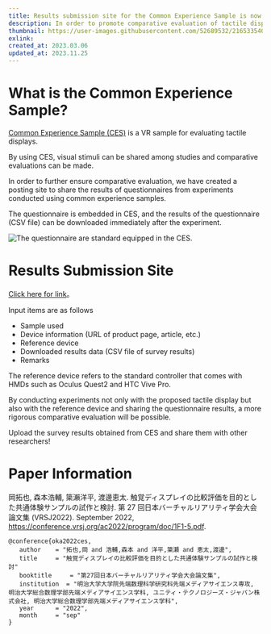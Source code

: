 ```yaml
---
title: Results submission site for the Common Experience Sample is now open!
description: In order to promote comparative evaluation of tactile displays among studies, we have created a posting site to share the results of experiments conducted using common experience samples.
thumbnail: https://user-images.githubusercontent.com/52689532/216533540-69085258-2064-412b-9c33-898a634e4bb2.png
exlink:
created_at: 2023.03.06
updated_at: 2023.11.25
---
```


# What is the Common Experience Sample?

[Common Experience Sample (CES)](https://github.com/open-video-game-library/CommonExperienceSample) is a VR sample for evaluating tactile displays.

By using CES, visual stimuli can be shared among studies and comparative evaluations can be made.

In order to further ensure comparative evaluation, we have created a posting site to share the results of questionnaires from experiments conducted using common experience samples.

The questionnaire is embedded in CES, and the results of the questionnaire (CSV file) can be downloaded immediately after the experiment.

<img alt="The questionnaire are standard equipped in the CES." src="https://user-images.githubusercontent.com/52689532/223012824-b51a1035-efdb-48c4-8d27-c498eefc4b55.png">

# Results Submission Site

[Click here for link](https://open-video-game-library.github.io/CommonExperienceSampleResults/)。

Input items are as follows

- Sample used
- Device information (URL of product page, article, etc.)
- Reference device
- Downloaded results data (CSV file of survey results)
- Remarks

The reference device refers to the standard controller that comes with HMDs such as Oculus Quest2 and HTC Vive Pro.

By conducting experiments not only with the proposed tactile display but also with the reference device and sharing the questionnaire results, a more rigorous comparative evaluation will be possible.

Upload the survey results obtained from CES and share them with other researchers!

# Paper Information

岡拓也, 森本浩輔, 簗瀨洋平, 渡邊恵太. 触覚ディスプレイの比較評価を目的とした共通体験サンプルの試作と検討. 第 27 回日本バーチャルリアリティ学会大会論文集 (VRSJ2022). September 2022, https://conference.vrsj.org/ac2022/program/doc/1F1-5.pdf.

```bibtex{}[bibtex]
@conference{oka2022ces,
   author	 = "拓也,岡 and 浩輔,森本 and 洋平,簗瀬 and 恵太,渡邊",
   title	 = "触覚ディスプレイの比較評価を目的とした共通体験サンプルの試作と検討"
   booktitle	 = "第27回日本バーチャルリアリティ学会大会論文集",
   institution	= "明治大学大学院先端数理科学研究科先端メディアサイエンス専攻, 明治大学総合数理学部先端メディアサイエンス学科, ユニティ・テクノロジーズ・ジャパン株式会社, 明治大学総合数理学部先端メディアサイエンス学科",
   year		 = "2022",
   month	 = "sep"
}
```

<!-- ---
title: 共通体験サンプルのリザルト投稿サイトを公開しました
description: 触覚ディスプレイの研究間での比較評価促進のため、共通体験サンプルを用いておこなった実験結果を共有できる投稿サイトを作成しました。
thumbnail: https://user-images.githubusercontent.com/52689532/216533540-69085258-2064-412b-9c33-898a634e4bb2.png
exlink:
created_at: 2023.03.06
updated_at:
---

# 共通体験サンプルとは？

[共通体験サンプル（CES: Common Experience Sample）](https://github.com/open-video-game-library/CommonExperienceSample)は、触覚ディスプレイの評価のための VR サンプルです。

CES を利用することで、研究間で視覚刺激が共通となり、比較評価が可能になります。

さらに比較評価を確かなものにするため、共通体験サンプルを用いておこなった実験のアンケート結果を共有できる投稿サイトを作成しました。

アンケートは CES に組み込まれており、実験後すぐにアンケート結果（CSV ファイル）をダウンロードすることができます。

<img alt="The questionnaire are standard equipped in the CES." src="https://user-images.githubusercontent.com/52689532/223012824-b51a1035-efdb-48c4-8d27-c498eefc4b55.png">

# リザルト投稿サイト

[リンクはこちら](https://open-video-game-library.github.io/CommonExperienceSampleResults/)。

入力項目は以下の通りです。

- 使用サンプル
- デバイスの情報（製品ページや論文などの URL）
- 基準デバイス
- ダウンロードしたリザルトデータ（アンケート結果の CSV ファイル）
- 備考

基準デバイスとは、Oculus Quest2 や HTC Vive Pro などの HMD に付属する標準コントローラのことを指します。

提案する触覚ディスプレイだけでなく、基準デバイスでも実験をおこないアンケート結果を共有することで、より厳密な比較評価が可能になります。

CES から得られたアンケート結果をアップロードして、他研究者と共有しましょう！

# 論文情報

岡拓也, 森本浩輔, 簗瀨洋平, 渡邊恵太. 触覚ディスプレイの比較評価を目的とした共通体験サンプルの試作と検討. 第 27 回日本バーチャルリアリティ学会大会論文集 (VRSJ2022). September 2022, https://conference.vrsj.org/ac2022/program/doc/1F1-5.pdf.

```bibtex{}[bibtex]
@conference{oka2022ces,
   author	 = "拓也,岡 and 浩輔,森本 and 洋平,簗瀬 and 恵太,渡邊",
   title	 = "触覚ディスプレイの比較評価を目的とした共通体験サンプルの試作と検討"
   booktitle	 = "第27回日本バーチャルリアリティ学会大会論文集",
   institution	= "明治大学大学院先端数理科学研究科先端メディアサイエンス専攻, 明治大学総合数理学部先端メディアサイエンス学科, ユニティ・テクノロジーズ・ジャパン株式会社, 明治大学総合数理学部先端メディアサイエンス学科",
   year		 = "2022",
   month	 = "sep"
}
``` -->
